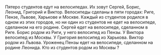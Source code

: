 Пятеро студентов едут на велосипедах.
Их зовут Сергей, Борис, Леонид, Григорий и Виктор.
Велосипеды сделаны в пяти городах: Риге, Пензе, Львове, Харькове
и Москве.
Каждый из студентов родился в одном из этих городов, но ни один
из студентов не едет на велосипеде, сделанном на его родине.
Сергей едет на велосипеде, сделанном в Риге.
Борис родом из Риги, у него велосипед из Пензы.
У Виктора велосипед из Москвы.
У Григория велосипед из Харькова.
Виктор родом из Львова.
Уроженец Пензы едет на велосипеде, сделанном на родине Леонида.
Кто из студентов родом из Москвы ?